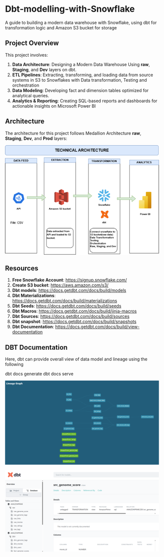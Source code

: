 # Dbt-modelling-with-Snowflake
A guide to building a modern data warehouse with Snowflake, using dbt for transformation logic and Amazon S3 bucket for storage



## Project Overview

This project involves:

1. **Data Architecture**: Designing a Modern Data Warehouse Using **raw**, **Staging**, and **Dev** layers on dbt.
2. **ETL Pipelines**: Extracting, transforming, and loading data from source systems in S3 to Snowflakes with Data transformation, Testing and orchestration
3. **Data Modeling**: Developing fact and dimension tables optimized for analytical queries.
4. **Analytics & Reporting**: Creating SQL-based reports and dashboards for actionable insights on Microsoft Power BI


## Architecture

The architecture for this project follows Medallion Architecture **raw**, **Staging**, **Dev**, and **Prod** layers:

![Data Architecture](images/dbt_snowflake.png)


## Resources
1. **Free Snowflake Account**: https://signup.snowflake.com/
2. **Create S3 bucket**: https://aws.amazon.com/s3/
3. **Dbt models**: https://docs.getdbt.com/docs/build/models
4. **Dbt Materializations**: https://docs.getdbt.com/docs/build/materializations
5. **Dbt Seeds**: https://docs.getdbt.com/docs/build/seeds
6. **Dbt Macros**: https://docs.getdbt.com/docs/build/jinja-macros
7. **Dbt Sources**: https://docs.getdbt.com/docs/build/sources
8. **Dbt snapshot**: https://docs.getdbt.com/docs/build/snapshots
9. **Dbt Documentation**: https://docs.getdbt.com/docs/build/view-documentation


## DBT Documentation

Here, dbt can provide overall view of data model and lineage using the following

dbt docs generate
dbt docs serve

![Data Lineage](images/data_lineage.png)




![Model view](images/dbt_documentation.png)
